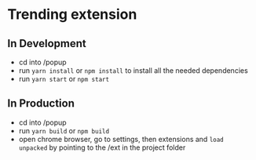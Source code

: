 # Trending extension

## In Development
- cd into /popup
- run `yarn install` or `npm install` to install all the needed dependencies
- run `yarn start` or `npm start`

## In Production
- cd into /popup
- run `yarn build` or `npm build`
- open chrome browser, go to settings, then extensions and `load unpacked` by pointing to the /ext in the project folder
